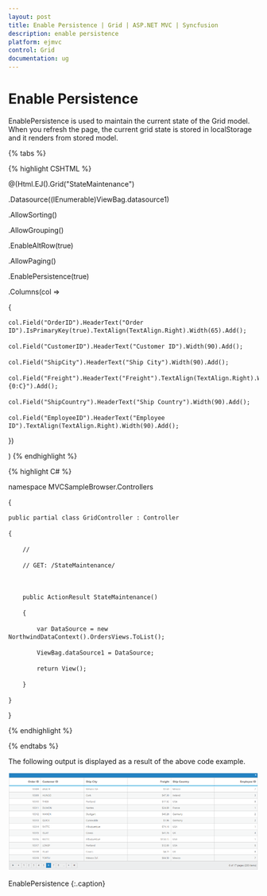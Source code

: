 ```yaml
---
layout: post
title: Enable Persistence | Grid | ASP.NET MVC | Syncfusion
description: enable persistence
platform: ejmvc
control: Grid
documentation: ug
---
```


# Enable Persistence

EnablePersistence is used to maintain the current state of the Grid model. When you refresh the page, the current grid state is stored in localStorage and it renders from stored model. 


{% tabs %}

{% highlight CSHTML %}

@(Html.EJ().Grid<OrdersView>("StateMaintenance")

.Datasource((IEnumerable<object>)ViewBag.datasource1)

.AllowSorting()

.AllowGrouping()

.EnableAltRow(true)

.AllowPaging()

.EnablePersistence(true)

.Columns(col =>

{

	col.Field("OrderID").HeaderText("Order ID").IsPrimaryKey(true).TextAlign(TextAlign.Right).Width(65).Add();

	col.Field("CustomerID").HeaderText("Customer ID").Width(90).Add();

	col.Field("ShipCity").HeaderText("Ship City").Width(90).Add();

	col.Field("Freight").HeaderText("Freight").TextAlign(TextAlign.Right).Width(90).Format("{0:C}").Add();

	col.Field("ShipCountry").HeaderText("Ship Country").Width(90).Add();

	col.Field("EmployeeID").HeaderText("Employee ID").TextAlign(TextAlign.Right).Width(90).Add();

})

)
{% endhighlight  %}

{% highlight C# %}

namespace MVCSampleBrowser.Controllers

{

    public partial class GridController : Controller

    {

        //

        // GET: /StateMaintenance/



        public ActionResult StateMaintenance()

        {

            var DataSource = new NorthwindDataContext().OrdersViews.ToList();

            ViewBag.dataSource1 = DataSource;

            return View();

        }

    }

}


{% endhighlight %}

{% endtabs %} 


The following output is displayed as a result of the above code example.

![](Enable-Persistence_images/Enable-Persistence_img1.png)

EnablePersistence
{:.caption}

